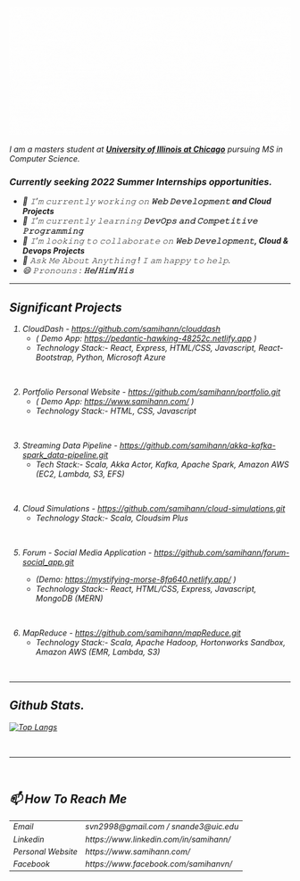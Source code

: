 ![Cover](/Images/Github_Cover.gif)


<em>I am a masters student at <a href="https://www.uic.edu/"><b> University of Illinois at Chicago</b></a> pursuing MS in Computer Science. 
<br>

### Currently seeking **2022 Summer Internships** opportunities.

- 🔭 𝙸’𝚖 𝚌𝚞𝚛𝚛𝚎𝚗𝚝𝚕𝚢 𝚠𝚘𝚛𝚔𝚒𝚗𝚐 𝚘𝚗 **𝚆𝚎𝚋 𝙳𝚎𝚟𝚎𝚕𝚘𝚙𝚖𝚎𝚗𝚝 and Cloud Projects**
- 🌱 𝙸’𝚖 𝚌𝚞𝚛𝚛𝚎𝚗𝚝𝚕𝚢 𝚕𝚎𝚊𝚛𝚗𝚒𝚗𝚐 **𝙳𝚎𝚟𝙾𝚙𝚜 𝚊𝚗𝚍 𝙲𝚘𝚖𝚙𝚎𝚝𝚒𝚝𝚒𝚟𝚎 𝙿𝚛𝚘𝚐𝚛𝚊𝚖𝚖𝚒𝚗𝚐**
- 👯 𝙸’𝚖 𝚕𝚘𝚘𝚔𝚒𝚗𝚐 𝚝𝚘 𝚌𝚘𝚕𝚕𝚊𝚋𝚘𝚛𝚊𝚝𝚎 𝚘𝚗 **𝚆𝚎𝚋 𝙳𝚎𝚟𝚎𝚕𝚘𝚙𝚖𝚎𝚗𝚝, Cloud & Devops Projects**
- 💬 𝙰𝚜𝚔 𝙼𝚎 𝙰𝚋𝚘𝚞𝚝 𝙰𝚗𝚢𝚝𝚑𝚒𝚗𝚐 ! 𝙸 𝚊𝚖 𝚑𝚊𝚙𝚙𝚢 𝚝𝚘 𝚑𝚎𝚕𝚙.
- 😄 𝙿𝚛𝚘𝚗𝚘𝚞𝚗𝚜 : **𝙷𝚎/𝙷𝚒𝚖/𝙷𝚒𝚜**

<hr />

## Significant Projects

1. CloudDash - https://github.com/samihann/clouddash
   * ( Demo App: https://pedantic-hawking-48252c.netlify.app )
   * Technology Stack:- React, Express, HTML/CSS, Javascript, React-Bootstrap, Python, Microsoft Azure

<br/>

2. Portfolio Personal Website - https://github.com/samihann/portfolio.git
   * ( Demo App: https://www.samihann.com/ )
   * Technology Stack:- HTML, CSS, Javascript

<br/>

3. Streaming Data Pipeline - https://github.com/samihann/akka-kafka-spark_data-pipeline.git
   * Tech Stack:- Scala, Akka Actor, Kafka, Apache Spark, Amazon AWS (EC2, Lambda, S3, EFS) 

<br/>

4. Cloud Simulations - https://github.com/samihann/cloud-simulations.git
   * Technology Stack:- Scala, Cloudsim Plus

<br/>

5. Forum - Social Media Application - https://github.com/samihann/forum-social_app.git

    * (Demo: https://mystifying-morse-8fa640.netlify.app/ )
    * Technology Stack:- React, HTML/CSS, Express, Javascript, MongoDB (MERN)

<br/>

6. MapReduce - https://github.com/samihann/mapReduce.git
   * Technology Stack:- Scala, Apache Hadoop, Hortonworks Sandbox, Amazon AWS (EMR, Lambda, S3) 

<br/>

<hr/>

## Github Stats.

[![Top Langs](https://github-readme-stats.vercel.app/api/top-langs/?username=samihann)]()

<br/>
<hr/>
<br/>

## 📫 How To Reach Me

<table>
    <tbody>
        <tr>
            <td>Email</td>
            <td>svn2998@gmail.com / snande3@uic.edu</td>
        </tr>
        <tr>
            <td>Linkedin</td>
            <td>https://www.linkedin.com/in/samihann/</td>
        </tr>
        <tr>
            <td>Personal Website</td>
            <td>https://www.samihann.com/</td>
        </tr>
        <tr>
            <td>Facebook</td>
            <td>https://www.facebook.com/samihanvn/</td>
        </tr>
    </tbody>
<table>